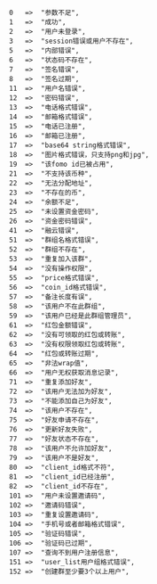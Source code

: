             0   =>  "参数不足",
            1   =>  "成功",
            2   =>  "用户未登录",
            3   =>  "session错误或用户不存在",
            5   =>  "内部错误",
            6   =>  "状态码不存在",
            7   =>  "签名错误",
            8   =>  "签名过期",
            11  =>  "用户名错误",
            12  =>  "密码错误",
            13  =>  "电话格式错误",
            14  =>  "邮箱格式错误",
            15  =>  "电话已注册",
            16  =>  "邮箱已注册",
            17  =>  "base64 string格式错误",
            18  =>  "图片格式错误，只支持png和jpg",
            19  =>  "该fomo id已被占用",
            21  =>  "不支持该币种",
            22  =>  "无法分配地址",
            23  =>  "不存在的币",
            24  =>  "余额不足",
            25  =>  "未设置资金密码",
            26  =>  "资金密码错误",
            41  =>  "融云错误",
            51  =>  "群组名格式错误",
            52  =>  "群组不存在",
            53  =>  "重复加入该群",
            54  =>  "没有操作权限",
            55  =>  "price格式错误",
            56  =>  "coin_id格式错误",
            57  =>  "备注长度有误",
            58  =>  "该用户不在此群组",
            59  =>  "该用户已经是此群组管理员",
            61  =>  "红包金额错误",
            62  =>  "没有可领取的红包或转账",
            63  =>  "没有权限领取红包或转账",
            64  =>  "红包或转账过期",
            65  =>  "非法wrap值",
            66  =>  "用户无权获取消息记录",
            71  =>  "重复添加好友",
            72  =>  "该用户无法加为好友",
            73  =>  "不能添加自己为好友",
            74  =>  "该用户不存在",
            75  =>  "好友申请不存在",
            76  =>  "更新好友失败",
            77  =>  "好友状态不存在",
            78  =>  "该用户不允许加好友",
            79  =>  "该用户不是好友",
            80  =>  "client_id格式不符",
            81  =>  "client_id已经注册",
            82  =>  "client_id不存在",
            101 =>  "用户未设置邀请码",
            102 =>  "邀请码错误",
            103 =>  "重复设置邀请码",
            104 =>  "手机号或者邮箱格式错误",
            105 =>  "验证码错误",
            106 =>  "验证码已过期",
            107 =>  "查询不到用户注册信息",
            151 =>  "user_list用户组格式错误",
            152 =>  "创建群至少要3个以上用户",
            